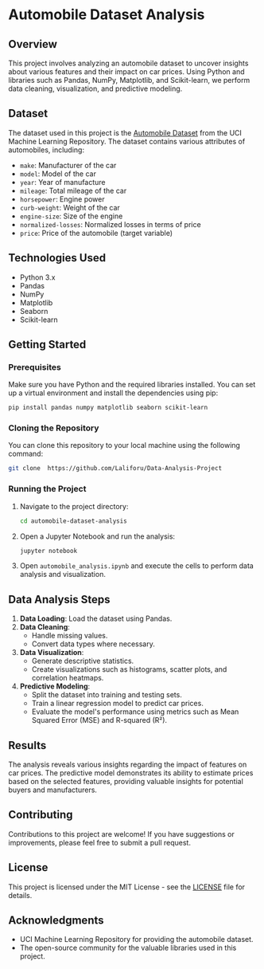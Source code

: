 # Automobile Dataset Analysis

## Overview

This project involves analyzing an automobile dataset to uncover insights about various features and their impact on car prices. Using Python and libraries such as Pandas, NumPy, Matplotlib, and Scikit-learn, we perform data cleaning, visualization, and predictive modeling.

## Dataset

The dataset used in this project is the [Automobile Dataset](https://archive.ics.uci.edu/ml/datasets/Automobile) from the UCI Machine Learning Repository. The dataset contains various attributes of automobiles, including:

- `make`: Manufacturer of the car
- `model`: Model of the car
- `year`: Year of manufacture
- `mileage`: Total mileage of the car
- `horsepower`: Engine power
- `curb-weight`: Weight of the car
- `engine-size`: Size of the engine
- `normalized-losses`: Normalized losses in terms of price
- `price`: Price of the automobile (target variable)

## Technologies Used

- Python 3.x
- Pandas
- NumPy
- Matplotlib
- Seaborn
- Scikit-learn

## Getting Started

### Prerequisites

Make sure you have Python and the required libraries installed. You can set up a virtual environment and install the dependencies using pip:

```bash
pip install pandas numpy matplotlib seaborn scikit-learn
```

### Cloning the Repository

You can clone this repository to your local machine using the following command:

```bash
git clone  https://github.com/Laliforu/Data-Analysis-Project
```

### Running the Project

1. Navigate to the project directory:

   ```bash
   cd automobile-dataset-analysis
   ```

2. Open a Jupyter Notebook and run the analysis:

   ```bash
   jupyter notebook
   ```

3. Open `automobile_analysis.ipynb` and execute the cells to perform data analysis and visualization.

## Data Analysis Steps

1. **Data Loading**: Load the dataset using Pandas.
2. **Data Cleaning**:
   - Handle missing values.
   - Convert data types where necessary.
3. **Data Visualization**:
   - Generate descriptive statistics.
   - Create visualizations such as histograms, scatter plots, and correlation heatmaps.
4. **Predictive Modeling**:
   - Split the dataset into training and testing sets.
   - Train a linear regression model to predict car prices.
   - Evaluate the model's performance using metrics such as Mean Squared Error (MSE) and R-squared (R²).

## Results

The analysis reveals various insights regarding the impact of features on car prices. The predictive model demonstrates its ability to estimate prices based on the selected features, providing valuable insights for potential buyers and manufacturers.

## Contributing

Contributions to this project are welcome! If you have suggestions or improvements, please feel free to submit a pull request.

## License

This project is licensed under the MIT License - see the [LICENSE](LICENSE) file for details.

## Acknowledgments

- UCI Machine Learning Repository for providing the automobile dataset.
- The open-source community for the valuable libraries used in this project.

